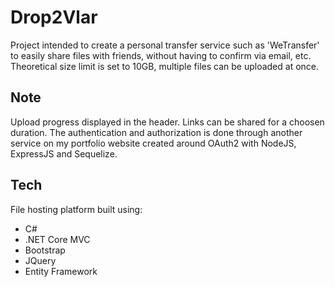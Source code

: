 # Drop2Vlar

Project intended to create a personal transfer service such as 'WeTransfer' to easily share files with friends, without having to confirm via email, etc.
Theoretical size limit is set to 10GB, multiple files can be uploaded at once.

## Note

Upload progress displayed in the header. Links can be shared for a choosen duration.
The authentication and authorization is done through another service on my portfolio website created around OAuth2 with NodeJS, ExpressJS and Sequelize.

## Tech

File hosting platform built using:

- C#
- .NET Core MVC
- Bootstrap
- JQuery
- Entity Framework
